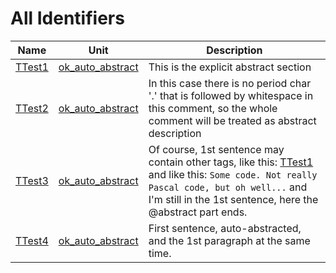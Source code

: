 # All Identifiers


| Name | Unit | Description |
|---|---|---|
| [TTest1](ok_auto_abstract.TTest1.md) | [ok_auto_abstract](ok_auto_abstract.md) | This is the explicit abstract section |
| [TTest2](ok_auto_abstract.TTest2.md) | [ok_auto_abstract](ok_auto_abstract.md) | In this case there is no period char '.' that is followed by whitespace in this comment, so the whole comment will be treated as abstract description |
| [TTest3](ok_auto_abstract.TTest3.md) | [ok_auto_abstract](ok_auto_abstract.md) | Of course, 1st sentence may contain other tags, like this: [TTest1](ok_auto_abstract.TTest1.md) and like this: `Some code. Not really Pascal code, but oh well...` and I'm still in the 1st sentence, here the @abstract part ends. |
| [TTest4](ok_auto_abstract.TTest4.md) | [ok_auto_abstract](ok_auto_abstract.md) | First sentence, auto-abstracted, and the 1st paragraph at the same time. |
